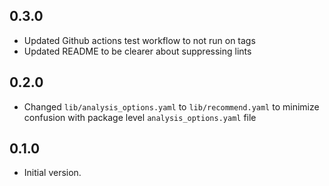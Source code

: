 ## 0.3.0

- Updated Github actions test workflow to not run on tags
- Updated README to be clearer about suppressing lints

## 0.2.0

- Changed `lib/analysis_options.yaml` to `lib/recommend.yaml` to minimize confusion with package level
  `analysis_options.yaml` file

## 0.1.0

- Initial version.
